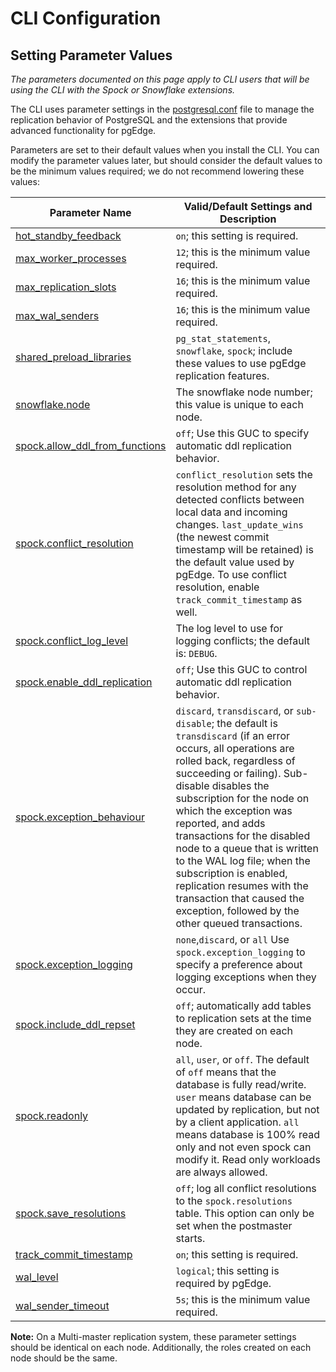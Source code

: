 # CLI Configuration

## Setting Parameter Values

*The parameters documented on this page apply to CLI users that will be using the CLI with the Spock or Snowflake extensions.*

The CLI uses parameter settings in the [postgresql.conf](https://www.postgresql.org/docs/16/config-setting.html#CONFIG-SETTING-CONFIGURATION-FILE) file to manage the replication behavior of PostgreSQL and the extensions that provide advanced functionality for pgEdge. 

Parameters are set to their default values when you install the CLI.  You can modify the parameter values later, but should consider the default values to be the minimum values required; we do not recommend lowering these values:

| Parameter Name | Valid/Default Settings and Description |
|----------------|-----------------|
| [hot_standby_feedback](https://www.postgresql.org/docs/16/runtime-config-replication.html#GUC-HOT-STANDBY-FEEDBACK) | `on`; this setting is required. |
| [max_worker_processes](https://www.postgresql.org/docs/16/runtime-config-resource.html#GUC-MAX-WORKER-PROCESSES) | `12`; this is the minimum value required. |
| [max_replication_slots](https://www.postgresql.org/docs/16/runtime-config-replication.html#GUC-MAX-REPLICATION-SLOTS) | `16`; this is the minimum value required. |
| [max_wal_senders](https://www.postgresql.org/docs/16/runtime-config-replication.html#GUC-MAX-WAL-SENDERS) | `16`; this is the minimum value required. |
| [shared_preload_libraries](https://www.postgresql.org/docs/16/runtime-config-client.html#GUC-SESSION-PRELOAD-LIBRARIES) | `pg_stat_statements`, `snowflake`, `spock`; include these values to use pgEdge replication features. |
| [snowflake.node](https://docs.pgedge.com/platform/advanced/snowflake) | The snowflake node number; this value is unique to each node. |
| [spock.allow_ddl_from_functions](https://except.pgedge-docs-sandbox.pages.dev/platform/advanced/autoddl) | `off`; Use this GUC to specify automatic ddl replication behavior. |
| [spock.conflict_resolution](https://docs.pgedge.com/spock_ext/guc_settings) | `conflict_resolution` sets the resolution method for any detected conflicts between local data and incoming changes.  `last_update_wins` (the newest commit timestamp will be retained) is the default value used by pgEdge. To use conflict resolution, enable `track_commit_timestamp` as well. |
| [spock.conflict_log_level](https://docs.pgedge.com/spock_ext/guc_settings) | The log level to use for logging conflicts; the default is: `DEBUG`. |
| [spock.enable_ddl_replication](https://except.pgedge-docs-sandbox.pages.dev/platform/advanced/autoddl) | `off`; Use this GUC to control automatic ddl replication behavior. |
| [spock.exception_behaviour](https://except.pgedge-docs-sandbox.pages.dev/platform/advanced/exception#spockexception_behaviour)| `discard`, `transdiscard`, or `sub-disable`; the default is `transdiscard` (if an error occurs, all operations are rolled back, regardless of succeeding or failing). Sub-disable disables the subscription for the node on which the exception was reported, and adds transactions for the disabled node to a queue that is written to the WAL log file; when the subscription is enabled, replication resumes with the transaction that caused the exception, followed by the other queued transactions. |
| [spock.exception_logging](https://except.pgedge-docs-sandbox.pages.dev/platform/advanced/exception#spockexception_logging)| `none`,`discard`, or `all` Use `spock.exception_logging` to specify a preference about logging exceptions when they occur.|
| [spock.include_ddl_repset](https://except.pgedge-docs-sandbox.pages.dev/platform/advanced/autoddl) | `off`; automatically add tables to replication sets at the time they are created on each node. |
| [spock.readonly](https://docs.pgedge.com/spock_ext/guc_settings) | `all`, `user`, or `off`.  The default of `off` means that the database is fully read/write. `user` means database can be updated by replication, but not by a client application. `all` means database is 100% read only and not even spock can modify it. Read only workloads are always allowed.  |
| [spock.save_resolutions](https://docs.pgedge.com/spock_ext/guc_settings) | `off`; log all conflict resolutions to the `spock.resolutions` table. This option can only be set when the postmaster starts. |
| [track_commit_timestamp](https://www.postgresql.org/docs/16/runtime-config-replication.html#GUC-TRACK-COMMIT-TIMESTAMP) | `on`; this setting is required. | 
| [wal_level](https://www.postgresql.org/docs/16/runtime-config-wal.html#GUC-WAL-LEVEL)      | `logical`; this setting is required by pgEdge. |
| [wal_sender_timeout](https://www.postgresql.org/docs/16/runtime-config-replication.html#GUC-WAL-SENDER-TIMEOUT) | `5s`; this is the minimum value required. |
 
**Note:** On a Multi-master replication system, these parameter settings should be identical on each node.  Additionally, the roles created on each node should be the same.
 

  



